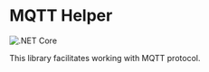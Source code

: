 # MQTT Helper

![.NET Core](https://github.com/iberisoft/MqttHelper/workflows/.NET%20Core/badge.svg)

This library facilitates working with MQTT protocol.
